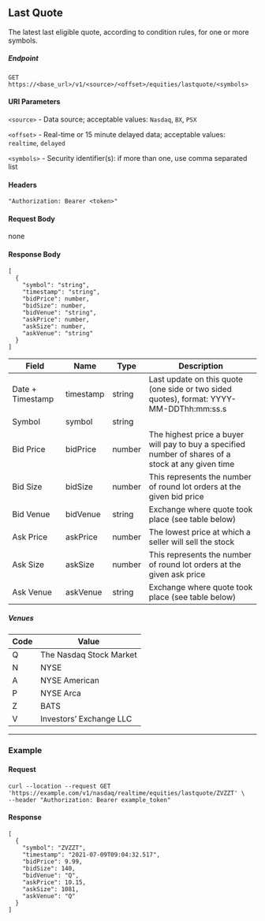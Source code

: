 ## Last Quote

The latest last eligible quote, according to condition rules, for one or more symbols.

##### Endpoint

`GET` `https://<base_url>/v1/<source>/<offset>/equities/lastquote/<symbols>`

#### URI Parameters

`<source>` - Data source; acceptable values: `Nasdaq`, `BX`, `PSX`

`<offset>` - Real-time or 15 minute delayed data; acceptable values: `realtime`, `delayed`

`<symbols>` - Security identifier(s): if more than one, use comma separated list

#### Headers

`"Authorization: Bearer <token>"`

#### Request Body

none

#### Response Body

```
[
  {
    "symbol": "string",
    "timestamp": "string",
    "bidPrice": number,
    "bidSize": number,
    "bidVenue": "string",
    "askPrice": number,
    "askSize": number,
    "askVenue": "string"
  }
]
```

| Field | Name | Type | Description |
|-------|------|------|-------------|
| Date + Timestamp | timestamp  | string  | Last update on this quote (one side or two sided quotes), format: YYYY-MM-DDThh:mm:ss.s |
| Symbol| symbol     | string  ||
| Bid Price| bidPrice   | number  |The highest price a buyer will pay to buy a specified number of shares of a stock at any given time|
| Bid Size| bidSize    | number |This represents the number of round lot orders at the given bid price|
| Bid Venue| bidVenue   | string  | Exchange where quote took place (see table below)|
| Ask Price| askPrice   | number  |The lowest price at which a seller will sell the stock|
| Ask Size| askSize    | number |This represents the number of round lot orders at the given ask price|
| Ask Venue| askVenue   | string  | Exchange where quote took place (see table below)|

##### Venues

| Code | Value |
|-------|------|
|Q|The Nasdaq Stock Market|
|N|NYSE|
|A|NYSE American|
|P|NYSE Arca|
|Z|BATS|
|V|Investors’ Exchange LLC|


---


### Example

#### Request

```
curl --location --request GET 'https://example.com/v1/nasdaq/realtime/equities/lastquote/ZVZZT' \
--header "Authorization: Bearer example_token"
```

#### Response

```
[
  {
    "symbol": "ZVZZT",
    "timestamp": "2021-07-09T09:04:32.517",
    "bidPrice": 9.99,
    "bidSize": 140,
    "bidVenue": "Q",
    "askPrice": 10.15,
    "askSize": 1081,
    "askVenue": "Q"
  }
]
```
